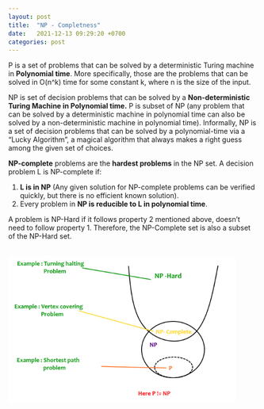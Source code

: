 ```yaml
---
layout: post
title:  "NP - Completness"
date:   2021-12-13 09:29:20 +0700
categories: post
---
```


P is a set of problems that can be solved by a deterministic Turing machine in **Polynomial time**. More specifically, those are the problems that can be solved in O(n^k) time for some
constant k, where n is the size of the input.

NP is set of decision problems that can be solved by a **Non-deterministic Turing Machine in Polynomial time.** P is subset of NP (any problem that can be solved by a deterministic machine in polynomial time can also be solved by a non-deterministic machine in polynomial time). 
Informally, NP is a set of decision problems that can be solved by a polynomial-time via a “Lucky Algorithm”, a magical algorithm that always makes a right guess among the given set of choices.


**NP-complete** problems are the **hardest problems** in the NP set.  A decision problem L is NP-complete if: 
1) **L is in NP** (Any given solution for NP-complete problems can be verified quickly, but there is no efficient known solution). 
2) Every problem in **NP is reducible to L in polynomial time**.

A problem is NP-Hard if it follows property 2 mentioned above, doesn’t need to follow property 1. Therefore, the NP-Complete set is also a subset of the NP-Hard set. 

&nbsp;&nbsp;&nbsp;&nbsp;&nbsp;&nbsp;&nbsp;&nbsp;&nbsp;&nbsp;&nbsp;&nbsp;&nbsp;&nbsp;&nbsp;&nbsp;&nbsp;&nbsp; 
&nbsp;&nbsp;&nbsp;&nbsp;&nbsp;&nbsp;&nbsp;&nbsp;&nbsp;&nbsp;&nbsp;&nbsp;&nbsp;&nbsp;&nbsp;&nbsp;&nbsp;&nbsp; 
&nbsp;&nbsp;&nbsp;&nbsp;&nbsp;&nbsp;&nbsp;&nbsp;&nbsp;&nbsp;&nbsp;&nbsp;&nbsp;&nbsp;&nbsp;&nbsp;&nbsp;&nbsp; 
![reccurence](../../assets/posts_images/np_0.png)


